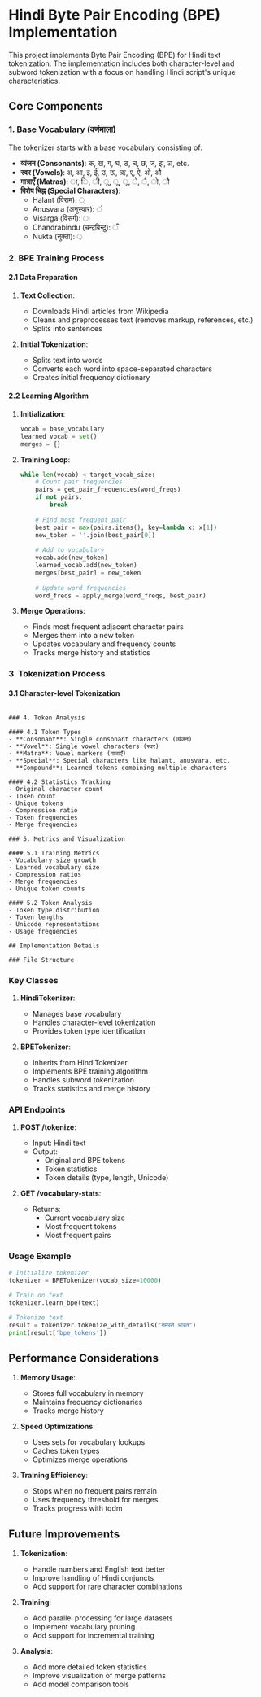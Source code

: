 # Hindi Byte Pair Encoding (BPE) Implementation

This project implements Byte Pair Encoding (BPE) for Hindi text tokenization. The implementation includes both character-level and subword tokenization with a focus on handling Hindi script's unique characteristics.

## Core Components

### 1. Base Vocabulary (वर्णमाला)
The tokenizer starts with a base vocabulary consisting of:
- **व्यंजन (Consonants)**: क, ख, ग, घ, ङ, च, छ, ज, झ, ञ, etc.
- **स्वर (Vowels)**: अ, आ, इ, ई, उ, ऊ, ऋ, ए, ऐ, ओ, औ
- **मात्राएँ (Matras)**: ा, ि, ी, ु, ू, ृ, े, ै, ो, ौ
- **विशेष चिह्न (Special Characters)**:
  - Halant (विराम): ्
  - Anusvara (अनुस्वार): ं
  - Visarga (विसर्ग): ः
  - Chandrabindu (चन्द्रबिन्दु): ँ
  - Nukta (नुक्ता): ़

### 2. BPE Training Process

#### 2.1 Data Preparation
1. **Text Collection**:
   - Downloads Hindi articles from Wikipedia
   - Cleans and preprocesses text (removes markup, references, etc.)
   - Splits into sentences

2. **Initial Tokenization**:
   - Splits text into words
   - Converts each word into space-separated characters
   - Creates initial frequency dictionary

#### 2.2 Learning Algorithm
1. **Initialization**:
   ```python
   vocab = base_vocabulary
   learned_vocab = set()
   merges = {}
   ```

2. **Training Loop**:
   ```python
   while len(vocab) < target_vocab_size:
       # Count pair frequencies
       pairs = get_pair_frequencies(word_freqs)
       if not pairs:
           break
           
       # Find most frequent pair
       best_pair = max(pairs.items(), key=lambda x: x[1])
       new_token = ''.join(best_pair[0])
       
       # Add to vocabulary
       vocab.add(new_token)
       learned_vocab.add(new_token)
       merges[best_pair] = new_token
       
       # Update word frequencies
       word_freqs = apply_merge(word_freqs, best_pair)
   ```

3. **Merge Operations**:
   - Finds most frequent adjacent character pairs
   - Merges them into a new token
   - Updates vocabulary and frequency counts
   - Tracks merge history and statistics

### 3. Tokenization Process

#### 3.1 Character-level Tokenization
```

### 4. Token Analysis

#### 4.1 Token Types
- **Consonant**: Single consonant characters (व्यंजन)
- **Vowel**: Single vowel characters (स्वर)
- **Matra**: Vowel markers (मात्राएँ)
- **Special**: Special characters like halant, anusvara, etc.
- **Compound**: Learned tokens combining multiple characters

#### 4.2 Statistics Tracking
- Original character count
- Token count
- Unique tokens
- Compression ratio
- Token frequencies
- Merge frequencies

### 5. Metrics and Visualization

#### 5.1 Training Metrics
- Vocabulary size growth
- Learned vocabulary size
- Compression ratios
- Merge frequencies
- Unique token counts

#### 5.2 Token Analysis
- Token type distribution
- Token lengths
- Unicode representations
- Usage frequencies

## Implementation Details

### File Structure
```

### Key Classes

1. **HindiTokenizer**:
   - Manages base vocabulary
   - Handles character-level tokenization
   - Provides token type identification

2. **BPETokenizer**:
   - Inherits from HindiTokenizer
   - Implements BPE training algorithm
   - Handles subword tokenization
   - Tracks statistics and merge history

### API Endpoints

1. **POST /tokenize**:
   - Input: Hindi text
   - Output: 
     * Original and BPE tokens
     * Token statistics
     * Token details (type, length, Unicode)

2. **GET /vocabulary-stats**:
   - Returns:
     * Current vocabulary size
     * Most frequent tokens
     * Most frequent pairs

### Usage Example
```python
# Initialize tokenizer
tokenizer = BPETokenizer(vocab_size=10000)

# Train on text
tokenizer.learn_bpe(text)

# Tokenize text
result = tokenizer.tokenize_with_details("नमस्ते भारत")
print(result['bpe_tokens'])
```

## Performance Considerations

1. **Memory Usage**:
   - Stores full vocabulary in memory
   - Maintains frequency dictionaries
   - Tracks merge history

2. **Speed Optimizations**:
   - Uses sets for vocabulary lookups
   - Caches token types
   - Optimizes merge operations

3. **Training Efficiency**:
   - Stops when no frequent pairs remain
   - Uses frequency threshold for merges
   - Tracks progress with tqdm

## Future Improvements

1. **Tokenization**:
   - Handle numbers and English text better
   - Improve handling of Hindi conjuncts
   - Add support for rare character combinations

2. **Training**:
   - Add parallel processing for large datasets
   - Implement vocabulary pruning
   - Add support for incremental training

3. **Analysis**:
   - Add more detailed token statistics
   - Improve visualization of merge patterns
   - Add model comparison tools